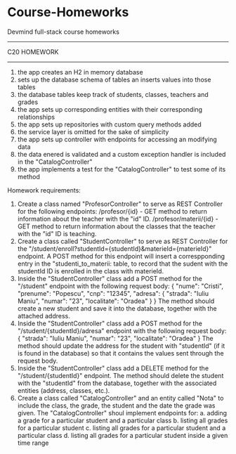 # Course-Homeworks
Devmind full-stack course homeworks

*****************
C20 HOMEWORK
*****************

1. the app creates an H2 in memory database
2. sets up the database schema of tables an inserts values into those tables
3. the database tables keep track of students, classes, teachers and grades
4. the app sets up corresponding entities with their corresponding relationships
5. the app sets up repositories with custom query methods added
6. the service layer is omitted for the sake of simplicity
7. the app sets up controller with endpoints for accessing an modifying data
8. the data enered is validated and a custom exception handler is included in the "CatalogController"
9. the app implements a test for the "CatalogController" to test some of its method

Homework requirements:

1.  Create a class named "ProfesorController" to serve as REST Controller for the following endpoints:
    /profesor/{id} - GET method to return information about the teacher with the "id" ID.
    /profesor/materii/{id} - GET method to return information about the classes that the teacher with the "id" ID is teaching.
2. Create a class called "StudentController" to serve as REST Controller for the "/student/enroll?studentId={studentId}&materieId={materieId}" endpoint.
   A POST method for this endpoint will insert a correspponding entry in the "studenti_to_materii: table, to record that the sudent with the studentId ID is enrolled in the class with materieId.
3. Inside the "StudentController" class add a POST method for the "/student" endpoint with the following request body:
    {
        "nume": "Cristi",
        "prenume": "Popescu",
        "cnp": "12345",
        "adresa": {
            "strada": "Iuliu Maniu",
            "numar": "23",
            "localitate": "Oradea"
        }
    }
   The method should create a new student and save it into the database, together with the attached address.
4. Inside the "StudentController" class add a POST method for the "/student/{studentId}/adresa" endpoint with the following request body:
    {
        "strada": "Iuliu Maniu",
        "numar": "23",
        "localitate": "Oradea"
    }
   The method should update the address for the student with "studentId" (if it is found in the database) so that it contains the values sent through the request body.
5. Inside the "StudentController" class add a DELETE method for the "/student/{studentId}" endpoint.
   The method should delete the student with the "studentId" from the database, together with the associated entities (address, classes, etc.).
6. Create a class called "CatalogController" and an entity called "Nota" to include the class, the grade, the student and the date the grade was given.
   The "CatalogController" shoul implement endpoints for:
     a. adding a grade for a particular student and a particular class
     b. listing all grades for a particular student
     c. listing all grades for a particular student and a particular class
     d. listing all grades for a particular student inside a given time range

